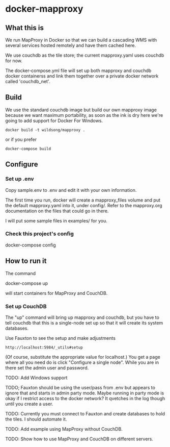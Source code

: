 # docker-mapproxy

## What this is

We run MapProxy in Docker so that we can build a cascading WMS
with several services hosted remotely and have them cached here.

We use couchdb as the tile store; the current mapproxy.yaml
uses couchdb for now.

The docker-compose.yml file will set up both mapproxy and couchdb
docker containerss and link them together over a private docker
network called 'couchdb_net'.

## Build

We use the standard couchdb image but build our own mapproxy image
because we want maximum portability, as soon as the ink is dry here
we're going to add support for Docker For Windows.

    docker build -t wildsong/mapproxy .

or if you prefer

    docker-compose build

## Configure

### Set up .env

Copy sample.env to .env and edit it with your own information.

The first time you run, docker will create a mapproxy_files volume and
put the default mapproxy.yaml into it, under config/. Refer to the
mapproxy.org documentation on the files that could go in there.

I will put some sample files in examples/ for you.

### Check this project's config

   docker-compose config

## How to run it

The command

   docker-compose up

will start containers for MapProxy and CouchDB.

### Set up CouchDB

The "up" command will bring up mapproxy and couchdb, but you have to tell couchdb
that this is a single-node set up so that it will create its system databases.

Use Fauxton to see the setup and make adjustments

    http://localhost:5984/_utils#setup

(Of course, substitute the appropriate value for localhost.) You get a page
where all you need do is click "Configure a single node". While you are in there
set the admin user and password.

TODO: Add Windows support

TODO; Fauxton should be using the user/pass from .env but appears to ignore that and starts in admin party mode.
Maybe running in party mode is okay if I restrict access to the docker network? It qvetches in the log though
until you create a user.

TODO: Currently you must connect to Fauxton and create databases to hold the tiles.
I should automate it.

TODO: Add example using MapProxy without CouchDB.

TODO: Show how to use MapProxy and CouchDB on different servers.

